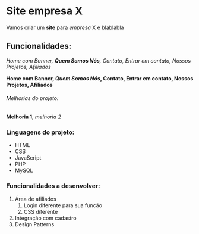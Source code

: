 # Site empresa X

Vamos criar um **site** para *empresa* X e blablabla

## Funcionalidades:

_Home com Banner, **Quem Somos Nós**, Contato, Entrar em contato, Nossos Projetos, Afiliados_

**Home com Banner, _Quem Somos Nós_, Contato, Entrar em contato, Nossos Projetos, Afiliados**


###### Melhorias do projeto:

__Melhoria 1__, _melhoria 2_


### Linguagens do projeto:

* HTML
* CSS
* JavaScript
* PHP
* MySQL

### Funcionalidades a desenvolver:

1. Área de afiliados
    1. Login diferente para sua funcão
    2. CSS diferente
2. Integração com cadastro
3. Design Patterns

